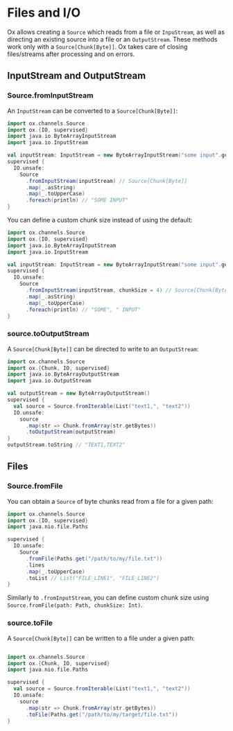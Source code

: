 # Files and I/O

Ox allows creating a `Source` which reads from a file or `InpuStream`, as well as directing an existing source into a file or an `OutputStream`. These methods work only with a `Source[Chunk[Byte]]`. Ox takes care of closing files/streams after processing and on errors.

## InputStream and OutputStream

### Source.fromInputStream 

An `InputStream` can be converted to a `Source[Chunk[Byte]]`:

```scala mdoc:compile-only
import ox.channels.Source
import ox.{IO, supervised}
import java.io.ByteArrayInputStream
import java.io.InputStream

val inputStream: InputStream = new ByteArrayInputStream("some input".getBytes) 
supervised {
  IO.unsafe:
    Source
      .fromInputStream(inputStream) // Source[Chunk[Byte]]
      .map(_.asString)
      .map(_.toUpperCase)
      .foreach(println) // "SOME INPUT"
}
```

You can define a custom chunk size instead of using the default:


```scala mdoc:compile-only
import ox.channels.Source
import ox.{IO, supervised}
import java.io.ByteArrayInputStream
import java.io.InputStream

val inputStream: InputStream = new ByteArrayInputStream("some input".getBytes) 
supervised {
  IO.unsafe:
    Source
      .fromInputStream(inputStream, chunkSize = 4) // Source[Chunk[Byte]]
      .map(_.asString)
      .map(_.toUpperCase)
      .foreach(println) // "SOME", " INPUT"
}
```

### source.toOutputStream

A `Source[Chunk[Byte]]` can be directed to write to an `OutputStream`:

```scala mdoc:compile-only
import ox.channels.Source
import ox.{Chunk, IO, supervised}
import java.io.ByteArrayOutputStream
import java.io.OutputStream

val outputStream = new ByteArrayOutputStream()
supervised {
  val source = Source.fromIterable(List("text1,", "text2"))
  IO.unsafe:
    source
      .map(str => Chunk.fromArray(str.getBytes))
      .toOutputStream(outputStream)
}
outputStream.toString // "TEXT1,TEXT2"
```

## Files

### Source.fromFile

You can obtain a `Source` of byte chunks read from a file for a given path:

```scala mdoc:compile-only
import ox.channels.Source
import ox.{IO, supervised}
import java.nio.file.Paths

supervised {
  IO.unsafe:
    Source
      .fromFile(Paths.get("/path/to/my/file.txt"))
      .lines
      .map(_.toUpperCase)
      .toList // List("FILE_LINE1", "FILE_LINE2")
}
```

Similarly to `.fromInputStream`, you can define custom chunk size using `Source.fromFile(path: Path, chunkSize: Int)`.

### source.toFile

A `Source[Chunk[Byte]]` can be written to a file under a given path:

```scala mdoc:compile-only

import ox.channels.Source
import ox.{Chunk, IO, supervised}
import java.nio.file.Paths

supervised {
  val source = Source.fromIterable(List("text1,", "text2"))
  IO.unsafe:
    source
      .map(str => Chunk.fromArray(str.getBytes))
      .toFile(Paths.get("/path/to/my/target/file.txt"))
}
```
